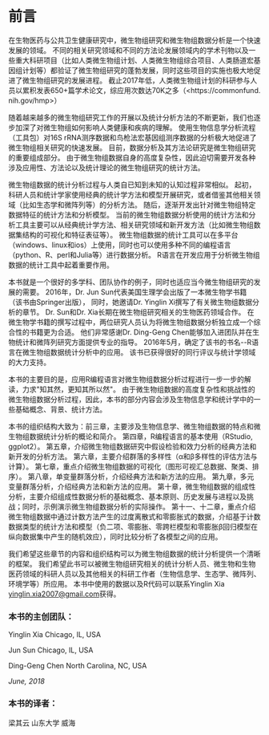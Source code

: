# 前言

在生物医药与公共卫生健康研究中，微生物组研究和微生物组数据分析是一个快速发展的领域。
不同的相关研究领域和不同的方法论发展领域内的学术刊物以及一些重大科研项目（比如人类微生物组计划、人类微生物组综合项目、人类肠道宏基因组计划等）都验证了微生物组研究的蓬勃发展，同时这些项目的实施也极大地促进了微生物组研究的发展进程。
截止2017年低，人类微生物组计划的科研参与人员以累积发表650+篇学术论文，综应用次数达70K之多（<https://commonfund. nih.gov/hmp>）

随着越来越多的微生物组研究工作的开展以及统计分析方法的不断更新，我们也逐步加深了对微生物组如何影响人类健康和疾病的理解。
使用生物信息学分析流程（工具包）对16S rRNA测序数据和鸟枪法宏基因组测序数据的分析极大地促进了微生物组相关研究的快速发展。
目前，数据分析及其方法论研究是微生物组研究的重要组成部分。
由于微生物组数据自身的高度复杂性，因此迫切需要开发各种涉及应用性、方法论以及统计理论的微生物组研究的统计方法。

微生物组数据的统计分析过程与人类自已知到未知的认知过程非常相似。
起初，科研人员和统计学家使用经典的统计学方法和模型开展研究，或者借鉴其他相关领域（比如生态学和微阵列等）的分析方法。
随后，逐渐开发出针对微生物组特定数据特征的统计方法和分析模型。
当前的微生物组数据分析使用的统计方法和分析工具主要可以从经典统计学方法、相关研究领域和新开发方法（比如微生物组数据集结构的可视化和特征表征等）。
微生物组数据的统计工具可以在多平台（windows、linux和ios）上使用，同时也可以使用多种不同的编程语言（python、R、perl和Julia等）进行数据分析。
R语言在开发应用于分析微生物组数据的统计工具中起着重要作用。

本书就是一个很好的多学科、团队协作的例子，同时也适应当今微生物组研究的发展的需要。
2016年，Dr. Jun Sun代表美国生理学会出版了一本微生物学书籍（该书由Springer出版），
同时，她邀请Dr. Yinglin Xi撰写了有关微生物组数据分析的章节。
Dr. Sun和Dr. Xia长期在微生物组研究相关的生物医药领域合作。
在微生物学书籍的撰写过程中，两位研究人员认为将微生物组数据分析独立成一个综合性的书籍更为合适。
他们非常感谢Dr. Ding-Geng Chen能够加入进团队并在生物统计和微阵列研究方面提供专业的指导。
2016年5月，确定了该书的书名--R语言在微生物组数据统计分析中的应用。
该书已获得很好的同行评议与统计学领域的大力支持。

本书的主要目的是，应用R编程语言对微生物组数据分析过程进行一步一步的解读，力求"知其然，更知其所以然"。
由于微生物组数据的高度复杂性和挑战性的微生物组数据分析过程，因此，本书的部分内容会涉及生物信息学和统计学中的一些基础概念、背景、统计方法。

本书的组织结构大致为：前三章，主要涉及生物信息学、微生物组数据的特点和微生物组数据统计分析的概论和简介。
第四章，R编程语言的基本使用（RStudio, ggplot2）。
第五章，介绍微生物组数据研究中假设检验和效力分析的经典方法和新开发的分析方法。
第六章，主要介绍群落的多样性（α和β多样性的评估方法与计算）。
第七章，重点介绍微生物组数据的可视化（图形可视汇总数据、聚类、排序）。
第八章，单变量群落分析，介绍经典方法和新方法的应用。
第九章，多元变量群落分析，介绍经典方法和新方法的应用。
第十章，微生物组数据的组成性分析，主要介绍组成性数据分析的基础概念、基本原则、历史发展与进程以及挑战；同时，示例演示微生物组数据分析的实际操作。
第十一、十二章，重点介绍微生物组数据中通过计数方法产生的过度离散式和零膨胀式的数据，介绍基于计数数据类型的统计方法和模型（负二项、零膨胀、零跨栏模型和零膨胀β回归模型在纵向数据集中产生的随机效应），同时比较分析了各模型之间的应用。

我们希望这些章节的内容和组织结构可以为微生物组数据的统计分析提供一个清晰的框架。
我们希望此书可以被微生物组研究相关的统计分析人员、微生物和生物医药领域的科研人员以及其他相关的科研工作者（生物信息学、生态学、微阵列、环境学等）所应用。
本书中使用的数据以及R代码可以联系Yinglin Xia <yinglin.xia2007@gmail.com>获得。

### 本书的主创团队：

Yinglin Xia 	Chicago, IL, USA

Jun Sun 	Chicago, IL, USA

Ding-Geng Chen 	North Carolina, NC, USA

*June, 2018*

### 本书的译者：

梁其云 山东大学  威海

